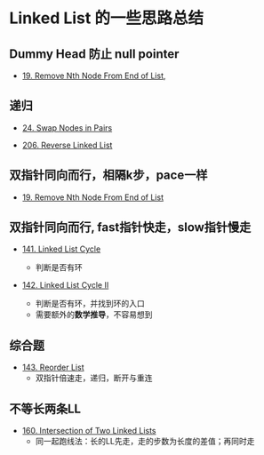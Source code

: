 # Linked List 的一些思路总结

## Dummy Head 防止 null pointer
* [19. Remove Nth Node From End of List](https://leetcode.com/problems/remove-nth-node-from-end-of-list/),

## 递归 
* [24. Swap Nodes in Pairs](https://leetcode.com/problems/swap-nodes-in-pairs/)

* [206. Reverse Linked List](https://leetcode.com/problems/reverse-linked-list/)

## 双指针同向而行，相隔k步，pace一样
* [19. Remove Nth Node From End of List](https://leetcode.com/problems/remove-nth-node-from-end-of-list/)

## 双指针同向而行, fast指针快走，slow指针慢走
* [141. Linked List Cycle](https://leetcode.com/problems/linked-list-cycle/)
    * 判断是否有环

* [142. Linked List Cycle II](https://leetcode.com/problems/linked-list-cycle-ii/)
    * 判断是否有环，并找到环的入口
    * 需要额外的**数学推导**，不容易想到

## 综合题
* [143. Reorder List](https://leetcode.com/problems/reorder-list/)
    * 双指针倍速走，递归，断开与重连

## 不等长两条LL
* [160. Intersection of Two Linked Lists](https://leetcode.com/problems/intersection-of-two-linked-lists/)
    * 同一起跑线法：长的LL先走，走的步数为长度的差值；再同时走